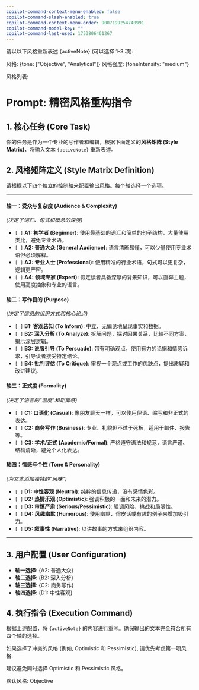 ```yaml
---
copilot-command-context-menu-enabled: false
copilot-command-slash-enabled: true
copilot-command-context-menu-order: 9007199254740991
copilot-command-model-key: ""
copilot-command-last-used: 1753806461267
---
```

请以以下风格重新表述 {activeNote} (可以选择 1-3 项):

风格: {tone: ["Objective", "Analytical"]}
风格强度: {toneIntensity: "medium"}

风格列表:
# Prompt: 精密风格重构指令

## 1. 核心任务 (Core Task)

你的任务是作为一个专业的写作者和编辑，根据下面定义的**风格矩阵 (Style Matrix)**，将输入文本 `{activeNote}` 重新表述。

## 2. 风格矩阵定义 (Style Matrix Definition)

请根据以下四个独立的控制轴来配置输出风格。每个轴选择一个选项。

---

#### **轴一：受众与复杂度 (Audience & Complexity)**
*(决定了词汇、句式和概念的深度)*
*   `[ ]` **A1: 初学者 (Beginner)**: 使用最基础的词汇和简单的句子结构，大量使用类比，避免专业术语。
*   `[ ]` **A2: 普通大众 (General Audience)**: 语言清晰易懂，可以少量使用专业术语但必须解释。
*   `[ ]` **A3: 专业人士 (Professional)**: 使用精准的行业术语，句式可以更复杂，逻辑更严密。
*   `[ ]` **A4: 领域专家 (Expert)**: 假定读者具备深厚的背景知识，可以直奔主题，使用高度抽象和专业的语言。

#### **轴二：写作目的 (Purpose)**
*(决定了信息的组织方式和核心论点)*
*   `[ ]` **B1: 客观告知 (To Inform)**: 中立、无偏见地呈现事实和数据。
*   `[ ]` **B2: 深入分析 (To Analyze)**: 拆解问题，探讨因果关系，比较不同方案，揭示深层逻辑。
*   `[ ]` **B3: 说服引导 (To Persuade)**: 带有明确观点，使用有力的论据和情感诉求，引导读者接受特定结论。
*   `[ ]` **B4: 批判评估 (To Critique)**: 审视一个观点或工作的优缺点，提出质疑和改进建议。

#### **轴三：正式度 (Formality)**
*(决定了语言的“温度”和距离感)*
*   `[ ]` **C1: 口语化 (Casual)**: 像朋友聊天一样，可以使用俚语、缩写和非正式的表达。
*   `[ ]` **C2: 商务写作 (Business)**: 专业、礼貌但不过于死板，适用于邮件、报告等。
*   `[ ]` **C3: 学术/正式 (Academic/Formal)**: 严格遵守语法和规范，语言严谨、结构清晰，避免个人化表达。

#### **轴四：情感与个性 (Tone & Personality)**
*(为文本添加独特的“风味”)*
*   `[ ]` **D1: 中性客观 (Neutral)**: 纯粹的信息传递，没有感情色彩。
*   `[ ]` **D2: 热情乐观 (Optimistic)**: 强调积极的一面和未来的潜力。
*   `[ ]` **D3: 审慎严肃 (Serious/Pessimistic)**: 强调风险、挑战和局限性。
*   `[ ]` **D4: 风趣幽默 (Humorous)**: 使用幽默、俏皮话或有趣的例子来增加吸引力。
*   `[ ]` **D5: 叙事性 (Narrative)**: 以讲故事的方式来组织内容。

---

## 3. 用户配置 (User Configuration)

*   **轴一选择**: {A2: 普通大众}
*   **轴二选择**: {B2: 深入分析}
*   **轴三选择**: {C2: 商务写作}
*   **轴四选择**: {D1: 中性客观}

## 4. 执行指令 (Execution Command)

根据上述配置，将 `{activeNote}` 的内容进行重写。确保输出的文本完全符合所有四个轴的选择。


如果选择了冲突的风格 (例如, Optimistic 和 Pessimistic), 请优先考虑第一项风格.

建议避免同时选择 Optimistic 和 Pessimistic 风格。

默认风格: Objective